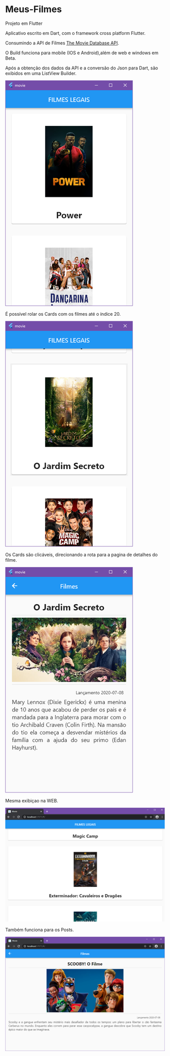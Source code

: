 # Meus-Filmes
Projeto em Flutter

Aplicativo escrito em Dart, com o framework cross platform Flutter.

Consumindo a API de Filmes [The Movie Database API](https://developers.themoviedb.org/3/movies/get-popular-movies). 

O Build funciona para mobile (IOS e Android),além de web e windows em Beta. 


Após a obtenção dos dados da API e a conversão do Json para Dart, são exibidos em uma ListView Builder. 

![SCREEN](https://github.com/jeanjefersson/movie/blob/master/screen.png)

É possível rolar os Cards com os filmes até o índice 20.

![SCROLL](https://github.com/jeanjefersson/movie/blob/master/scrow.png)

Os Cards são clicáveis, direcionando a rota para a pagina de detalhes do filme.

![POST](https://github.com/jeanjefersson/movie/blob/master/post.png)

Mesma exibiçao na WEB.

![WEB](https://github.com/jeanjefersson/movie/blob/master/web.png)

Também funciona para os Posts.

![WEBPOST](https://github.com/jeanjefersson/movie/blob/master/postweb.png)
